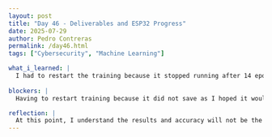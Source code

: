 ```yaml
---
layout: post
title: "Day 46 - Deliverables and ESP32 Progress"
date: 2025-07-29
author: Pedro Contreras
permalink: /day46.html
tags: ["Cybersecurity", "Machine Learning"]

what_i_learned: |
  I had to restart the training because it stopped running after 14 epochs. However, we will try to run 5 epochs and it is almost done, and this time save it via google drive. Once it saves, it should be able to upload for testing on the ESP32. We also met with our faculty mentor and received feedback for our slides and our paper. We then continued making adjustments and we will finish up any final details tomorrow. 
  
blockers: |
  Having to restart training because it did not save as I hoped it would. 

reflection: |
  At this point, I understand the results and accuracy will not be the best, but I know that we are the first to try and upload this mEta-Adv to a device. Research is not always perfect and it is important to understand that. I did want this to go better and I did not expect it to go this way but it is what it is. I hope we can be able to produce some genuine results. 
---
```

